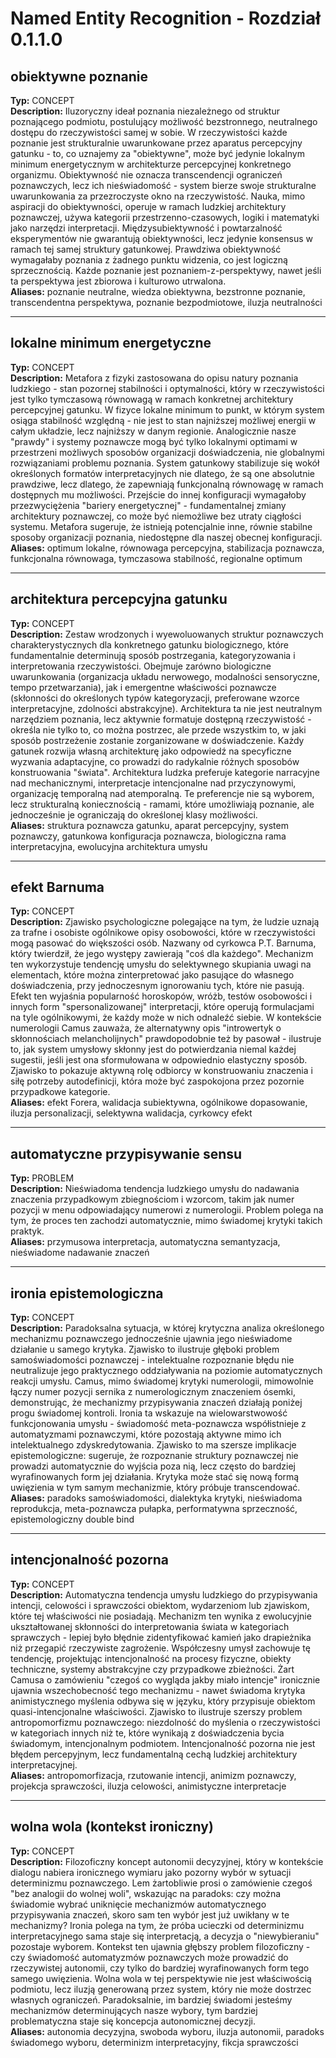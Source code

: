 # Named Entity Recognition - Rozdział 0.1.1.0

## obiektywne poznanie
**Typ:** CONCEPT  
**Description:** Iluzoryczny ideał poznania niezależnego od struktur poznającego podmiotu, postulujący możliwość bezstronnego, neutralnego dostępu do rzeczywistości samej w sobie. W rzeczywistości każde poznanie jest strukturalnie uwarunkowane przez aparatus percepcyjny gatunku - to, co uznajemy za "obiektywne", może być jedynie lokalnym minimum energetycznym w architekturze percepcyjnej konkretnego organizmu. Obiektywność nie oznacza transcendencji ograniczeń poznawczych, lecz ich nieświadomość - system bierze swoje strukturalne uwarunkowania za przezroczyste okno na rzeczywistość. Nauka, mimo aspiracji do obiektywności, operuje w ramach ludzkiej architektury poznawczej, używa kategorii przestrzenno-czasowych, logiki i matematyki jako narzędzi interpretacji. Międzysubiektywność i powtarzalność eksperymentów nie gwarantują obiektywności, lecz jedynie konsensus w ramach tej samej struktury gatunkowej. Prawdziwa obiektywność wymagałaby poznania z żadnego punktu widzenia, co jest logiczną sprzecznością. Każde poznanie jest poznaniem-z-perspektywy, nawet jeśli ta perspektywa jest zbiorowa i kulturowo utrwalona.  
**Aliases:** poznanie neutralne, wiedza obiektywna, bezstronne poznanie, transcendentna perspektywa, poznanie bezpodmiotowe, iluzja neutralności

---

## lokalne minimum energetyczne
**Typ:** CONCEPT  
**Description:** Metafora z fizyki zastosowana do opisu natury poznania ludzkiego - stan pozornej stabilności i optymalności, który w rzeczywistości jest tylko tymczasową równowagą w ramach konkretnej architektury percepcyjnej gatunku. W fizyce lokalne minimum to punkt, w którym system osiąga stabilność względną - nie jest to stan najniższej możliwej energii w całym układzie, lecz najniższy w danym regionie. Analogicznie nasze "prawdy" i systemy poznawcze mogą być tylko lokalnymi optimami w przestrzeni możliwych sposobów organizacji doświadczenia, nie globalnymi rozwiązaniami problemu poznania. System gatunkowy stabilizuje się wokół określonych formatów interpretacyjnych nie dlatego, że są one absolutnie prawdziwe, lecz dlatego, że zapewniają funkcjonalną równowagę w ramach dostępnych mu możliwości. Przejście do innej konfiguracji wymagałoby przezwyciężenia "bariery energetycznej" - fundamentalnej zmiany architektury poznawczej, co może być niemożliwe bez utraty ciągłości systemu. Metafora sugeruje, że istnieją potencjalnie inne, równie stabilne sposoby organizacji poznania, niedostępne dla naszej obecnej konfiguracji.  
**Aliases:** optimum lokalne, równowaga percepcyjna, stabilizacja poznawcza, funkcjonalna równowaga, tymczasowa stabilność, regionalne optimum

---

## architektura percepcyjna gatunku
**Typ:** CONCEPT  
**Description:** Zestaw wrodzonych i wyewoluowanych struktur poznawczych charakterystycznych dla konkretnego gatunku biologicznego, które fundamentalnie determinują sposób postrzegania, kategoryzowania i interpretowania rzeczywistości. Obejmuje zarówno biologiczne uwarunkowania (organizacja układu nerwowego, modalności sensoryczne, tempo przetwarzania), jak i emergentne właściwości poznawcze (skłonności do określonych typów kategoryzacji, preferowane wzorce interpretacyjne, zdolności abstrakcyjne). Architektura ta nie jest neutralnym narzędziem poznania, lecz aktywnie formatuje dostępną rzeczywistość - określa nie tylko to, co można postrzec, ale przede wszystkim to, w jaki sposób postrzeżenie zostanie zorganizowane w doświadczenie. Każdy gatunek rozwija własną architekturę jako odpowiedź na specyficzne wyzwania adaptacyjne, co prowadzi do radykalnie różnych sposobów konstruowania "świata". Architektura ludzka preferuje kategorie narracyjne nad mechanicznymi, interpretacje intencjonalne nad przyczynowymi, organizację temporalną nad atemporalną. Te preferencje nie są wyborem, lecz strukturalną koniecznością - ramami, które umożliwiają poznanie, ale jednocześnie je ograniczają do określonej klasy możliwości.  
**Aliases:** struktura poznawcza gatunku, aparat percepcyjny, system poznawczy, gatunkowa konfiguracja poznawcza, biologiczna rama interpretacyjna, ewolucyjna architektura umysłu

---

## efekt Barnuma
**Typ:** CONCEPT  
**Description:** Zjawisko psychologiczne polegające na tym, że ludzie uznają za trafne i osobiste ogólnikowe opisy osobowości, które w rzeczywistości mogą pasować do większości osób. Nazwany od cyrkowca P.T. Barnuma, który twierdził, że jego występy zawierają "coś dla każdego". Mechanizm ten wykorzystuje tendencję umysłu do selektywnego skupiania uwagi na elementach, które można zinterpretować jako pasujące do własnego doświadczenia, przy jednoczesnym ignorowaniu tych, które nie pasują. Efekt ten wyjaśnia popularność horoskopów, wróżb, testów osobowości i innych form "spersonalizowanej" interpretacji, które operują formulacjami na tyle ogólnikowymi, że każdy może w nich odnaleźć siebie. W kontekście numerologii Camus zauważa, że alternatywny opis "introwertyk o skłonnościach melancholijnych" prawdopodobnie też by pasował - ilustruje to, jak system umysłowy skłonny jest do potwierdzania niemal każdej sugestii, jeśli jest ona sformułowana w odpowiednio elastyczny sposób. Zjawisko to pokazuje aktywną rolę odbiorcy w konstruowaniu znaczenia i siłę potrzeby autodefinicji, która może być zaspokojona przez pozornie przypadkowe kategorie.  
**Aliases:** efekt Forera, walidacja subiektywna, ogólnikowe dopasowanie, iluzja personalizacji, selektywna walidacja, cyrkowcy efekt

---

## automatyczne przypisywanie sensu
**Typ:** PROBLEM  
**Description:** Nieświadoma tendencja ludzkiego umysłu do nadawania znaczenia przypadkowym zbiegnościom i wzorcom, takim jak numer pozycji w menu odpowiadający numerowi z numerologii. Problem polega na tym, że proces ten zachodzi automatycznie, mimo świadomej krytyki takich praktyk.  
**Aliases:** przymusowa interpretacja, automatyczna semantyzacja, nieświadome nadawanie znaczeń

---

## ironia epistemologiczna
**Typ:** CONCEPT  
**Description:** Paradoksalna sytuacja, w której krytyczna analiza określonego mechanizmu poznawczego jednocześnie ujawnia jego nieświadome działanie u samego krytyka. Zjawisko to ilustruje głęboki problem samoświadomości poznawczej - intelektualne rozpoznanie błędu nie neutralizuje jego praktycznego oddziaływania na poziomie automatycznych reakcji umysłu. Camus, mimo świadomej krytyki numerologii, mimowolnie łączy numer pozycji sernika z numerologicznym znaczeniem ósemki, demonstrując, że mechanizmy przypisywania znaczeń działają poniżej progu świadomej kontroli. Ironia ta wskazuje na wielowarstwowość funkcjonowania umysłu - świadomość meta-poznawcza współistnieje z automatyzmami poznawczymi, które pozostają aktywne mimo ich intelektualnego zdyskredytowania. Zjawisko to ma szersze implikacje epistemologiczne: sugeruje, że rozpoznanie struktury poznawczej nie prowadzi automatycznie do wyjścia poza nią, lecz często do bardziej wyrafinowanych form jej działania. Krytyka może stać się nową formą uwięzienia w tym samym mechanizmie, który próbuje transcendować.  
**Aliases:** paradoks samoświadomości, dialektyka krytyki, nieświadoma reprodukcja, meta-poznawcza pułapka, performatywna sprzeczność, epistemologiczny double bind

---

## intencjonalność pozorna
**Typ:** CONCEPT  
**Description:** Automatyczna tendencja umysłu ludzkiego do przypisywania intencji, celowości i sprawczości obiektom, wydarzeniom lub zjawiskom, które tej właściwości nie posiadają. Mechanizm ten wynika z ewolucyjnie ukształtowanej skłonności do interpretowania świata w kategoriach sprawczych - lepiej było błędnie zidentyfikować kamień jako drapieżnika niż przegapić rzeczywiste zagrożenie. Współczesny umysł zachowuje tę tendencję, projektując intencjonalność na procesy fizyczne, obiekty techniczne, systemy abstrakcyjne czy przypadkowe zbieżności. Żart Camusa o zamówieniu "czegoś co wygląda jakby miało intencje" ironicznie ujawnia wszechobecność tego mechanizmu - nawet świadoma krytyka animistycznego myślenia odbywa się w języku, który przypisuje obiektom quasi-intencjonalne właściwości. Zjawisko to ilustruje szerszy problem antropomorfizmu poznawczego: niezdolność do myślenia o rzeczywistości w kategoriach innych niż te, które wynikają z doświadczenia bycia świadomym, intencjonalnym podmiotem. Intencjonalność pozorna nie jest błędem percepyjnym, lecz fundamentalną cechą ludzkiej architektury interpretacyjnej.  
**Aliases:** antropomorfizacja, rzutowanie intencji, animizm poznawczy, projekcja sprawczości, iluzja celowości, animistyczne interpretacje

---

## wolna wola (kontekst ironiczny)
**Typ:** CONCEPT  
**Description:** Filozoficzny koncept autonomii decyzyjnej, który w kontekście dialogu nabiera ironicznego wymiaru jako pozorny wybór w sytuacji determinizmu poznawczego. Lem żartobliwie prosi o zamówienie czegoś "bez analogii do wolnej woli", wskazując na paradoks: czy można świadomie wybrać uniknięcie mechanizmów automatycznego przypisywania znaczeń, skoro sam ten wybór jest już uwikłany w te mechanizmy? Ironia polega na tym, że próba ucieczki od determinizmu interpretacyjnego sama staje się interpretacją, a decyzja o "niewybieraniu" pozostaje wyborem. Kontekst ten ujawnia głębszy problem filozoficzny - czy świadomość automatyzmów poznawczych może prowadzić do rzeczywistej autonomii, czy tylko do bardziej wyrafinowanych form tego samego uwięzienia. Wolna wola w tej perspektywie nie jest właściwością podmiotu, lecz iluzją generowaną przez system, który nie może dostrzec własnych ograniczeń. Paradoksalnie, im bardziej świadomi jesteśmy mechanizmów determinujących nasze wybory, tym bardziej problematyczna staje się koncepcja autonomicznej decyzji.  
**Aliases:** autonomia decyzyjna, swoboda wyboru, iluzja autonomii, paradoks świadomego wyboru, determinizm interpretacyjny, fikcja sprawczości